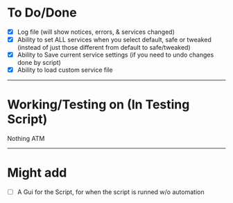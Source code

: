 # To Do/Done
- [X] Log file (will show notices, errors, & services changed)
- [X] Ability to set ALL services when you select default, safe or tweaked (instead of just those different from default to safe/tweaked)
- [X] Ability to Save current service settings (if you need to undo changes done by script)
- [X] Ability to load custom service file

-------------------------------------------------------------------------------------------------------------
# Working/Testing on (In Testing Script)
Nothing ATM

-------------------------------------------------------------------------------------------------------------
# Might add
- [ ] A Gui for the Script, for when the script is runned w/o automation
